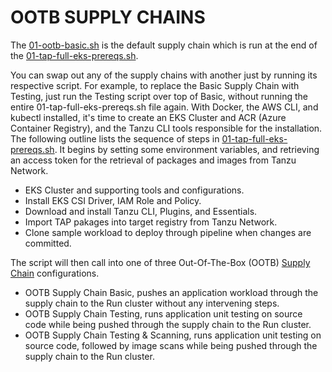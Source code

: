 # OOTB SUPPLY CHAINS

The [01-ootb-basic.sh](01-ootb-basic.sh) is the default supply chain which is run at the end of the [01-tap-full-eks-prereqs.sh](../01-tap-full-eks-prereqs.sh).

You can swap out any of the supply chains with another just by running its respective script. For example, to replace the Basic Supply Chain with Testing, just run the Testing script over top of Basic, without running the entire 01-tap-full-eks-prereqs.sh file again.
With Docker, the AWS CLI, and kubectl installed, it's time to create an EKS Cluster and ACR (Azure Container Registry), and the Tanzu CLI tools responsible for the installation. The following outline lists the sequence of steps in [01-tap-full-eks-prereqs.sh](01-tap-full-eks-prepreqs.sh). It begins by setting some environment variables, and retrieving an access token for the retrieval of packages and images from Tanzu Network.

* EKS Cluster and supporting tools and configurations.
* Install EKS CSI Driver, IAM Role and Policy.
* Download and install Tanzu CLI, Plugins, and Essentials.
* Import TAP pakages into target registry from Tanzu Network.
* Clone sample workload to deploy through pipeline when changes are committed.

The script will then call into one of three Out-Of-The-Box (OOTB) [Supply Chain](supply-chain) configurations.

* OOTB Supply Chain Basic, pushes an application workload through the supply chain to the Run cluster without any intervening steps.
* OOTB Supply Chain Testing, runs application unit testing on source code while being pushed through the supply chain to the Run cluster.
* OOTB Supply Chain Testing & Scanning, runs application unit testing on source code, followed by image scans while being pushed through the supply chain to the Run cluster.

